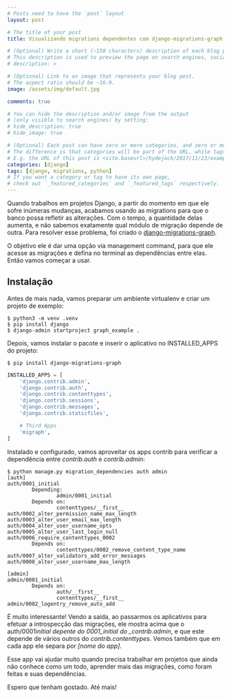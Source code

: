 ```yaml
---
# Posts need to have the `post` layout
layout: post

# The title of your post
title: Visualizando migrations dependentes com django-migrations-graph

# (Optional) Write a short (~150 characters) description of each blog post.
# This description is used to preview the page on search engines, social media, etc.
# description: >

# (Optional) Link to an image that represents your blog post.
# The aspect ratio should be ~16:9.
image: /assets/img/default.jpg

comments: true

# You can hide the description and/or image from the output
# (only visible to search engines) by setting:
# hide_description: true
# hide_image: true

# (Optional) Each post can have zero or more categories, and zero or more tags.
# The difference is that categories will be part of the URL, while tags will not.
# E.g. the URL of this post is <site.baseurl>/hydejack/2017/11/23/example-content/
categories: [django]
tags: [django, migrations, python]
# If you want a category or tag to have its own page,
# check out `_featured_categories` and `_featured_tags` respectively.
---
```


Quando trabalhos em projetos Django, a partir do momento em que ele sofre inúmeras mudanças, acabamos usando as migrations para que o banco possa refletir as alterações. Com o tempo, a quantidade delas aumenta, e não sabemos exatamente qual módulo de migração depende de outra. Para resolver esse problema, foi criado o [django-migrations-graph](https://github.com/dizballanze/django-migrations-graph).

O objetivo ele é dar uma opção via management command, para que ele acesse as migrações e defina no terminal as dependências entre elas. Então vamos começar a usar.

## Instalação

Antes de mais nada, vamos preparar um ambiente virtualenv e criar um projeto de exemplo:

```shell
$ python3 -m venv .venv
$ pip install django
$ django-admin startproject graph_example .
```

Depois, vamos instalar o pacote e inserir o aplicativo no INSTALLED_APPS do projeto:

```shell
$ pip install django-migrations-graph
```

```python
INSTALLED_APPS = [
    'django.contrib.admin',
    'django.contrib.auth',
    'django.contrib.contenttypes',
    'django.contrib.sessions',
    'django.contrib.messages',
    'django.contrib.staticfiles',

    # Third Apps
    'migraph',
]
```

Instalado e configurado, vamos aproveitar os apps contrib para verificar a dependência entre _contrib.auth_ e _contrib.admin_:

```shell
$ python manage.py migration_dependencies auth admin
[auth]
auth/0001_initial
        Depending:
                admin/0001_initial
        Depends on:
                contenttypes/__first__
auth/0002_alter_permission_name_max_length
auth/0003_alter_user_email_max_length
auth/0004_alter_user_username_opts
auth/0005_alter_user_last_login_null
auth/0006_require_contenttypes_0002
        Depends on:
                contenttypes/0002_remove_content_type_name
auth/0007_alter_validators_add_error_messages
auth/0008_alter_user_username_max_length

[admin]
admin/0001_initial
        Depends on:
                auth/__first__
                contenttypes/__first__
admin/0002_logentry_remove_auto_add
```

É muito interessante! Vendo a saída, ao passarmos os aplicativos para efetuar a introspecção das migrações, ele mostra acima que o auth/0001*initial depente do 0001_initial do \_contrib.admin*, e que este depende de vários outros do _contrib.contenttypes_. Vemos também que em cada app ele separa por _[nome do app]_.

Esse app vai ajudar muito quando precisa trabalhar em projetos que ainda não conhece como um todo, aprender mais das migrações, como foram feitas e suas dependências.

Espero que tenham gostado. Até mais!

